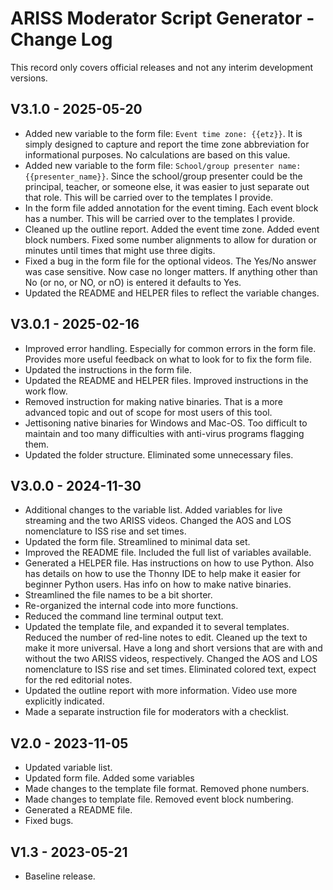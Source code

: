 ARISS Moderator Script Generator - Change Log
=============================================

This record only covers official releases and not any interim development
versions.  

V3.1.0 - 2025-05-20
-------------------
- Added new variable to the form file: `Event time zone: {{etz}}`. It is 
  simply designed to capture and report the time zone abbreviation for
  informational purposes. No calculations are based on this value. 
- Added new variable to the form file: `School/group presenter name:`
  `{{presenter_name}}`. Since the school/group presenter could be the 
  principal, teacher, or someone else, it was easier to just separate 
  out that role. This will be carried over to the templates I provide.
- In the form file added annotation for the event timing. Each event
  block has a number. This will be carried over to the templates I 
  provide.
- Cleaned up the outline report. Added the event time zone. Added event
  block numbers. Fixed some number alignments to allow for duration or 
  minutes until times that might use three digits.
- Fixed a bug in the form file for the optional videos. The Yes/No 
  answer was case sensitive. Now case no longer matters. If anything 
  other than No (or no, or NO, or nO) is entered it defaults to Yes.
- Updated the README and HELPER files to reflect the variable changes.

V3.0.1 - 2025-02-16
-------------------
- Improved error handling. Especially for common errors in the form file.
  Provides more useful feedback on what to look for to fix the form file.
- Updated the instructions in the form file.
- Updated the README and HELPER files. Improved instructions in the work 
  flow.
- Removed instruction for making native binaries. That is a more advanced 
  topic and out of scope for most users of this tool. 
- Jettisoning native binaries for Windows and Mac-OS. Too difficult to 
  maintain and too many difficulties with anti-virus programs flagging them.
- Updated the folder structure. Eliminated some unnecessary files.

V3.0.0 - 2024-11-30
-------------------
- Additional changes to the variable list. Added variables for live 
  streaming and the two ARISS videos. Changed the AOS and LOS nomenclature 
  to ISS rise and set times.
- Updated the form file. Streamlined to minimal data set.
- Improved the README file. Included the full list of variables available.
- Generated a HELPER file. Has instructions on how to use Python. Also has
  details on how to use the Thonny IDE to help make it easier for beginner
  Python users. Has info on how to make native binaries.
- Streamlined the file names to be a bit shorter.
- Re-organized the internal code into more functions. 
- Reduced the command line terminal output text.
- Updated the template file, and expanded it to several templates. Reduced
  the number of red-line notes to edit. Cleaned up the text to make it more
  universal. Have a long and short versions that are with and without the 
  two ARISS videos, respectively. Changed the AOS and LOS nomenclature to 
  ISS rise and set times. Eliminated colored text, expect for the red 
  editorial notes.
- Updated the outline report with more information. Video use more 
  explicitly indicated.
- Made a separate instruction file for moderators with a checklist.

V2.0 - 2023-11-05
-----------------
- Updated variable list.
- Updated form file. Added some variables
- Made changes to the template file format. Removed phone numbers.
- Made changes to template file. Removed event block numbering.
- Generated a README file.
- Fixed bugs.  

V1.3 - 2023-05-21
-----------------
- Baseline release. 

